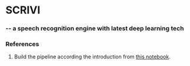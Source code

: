 # SCRIVI 

### -- a speech recognition engine with latest deep learning tech


### References

1. Build the pipeline according the introduction from [this notebook](https://github.com/lucko515/speech-recognition-neural-network/blob/master/vui_notebook.ipynb).